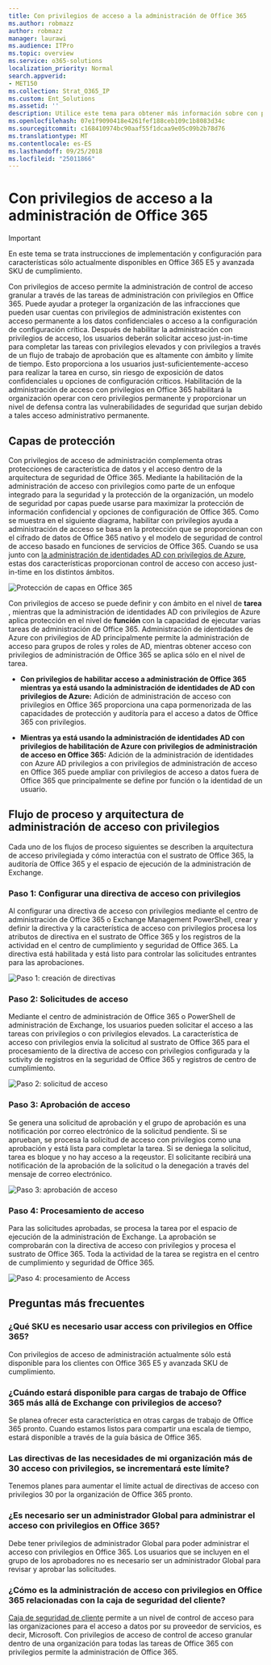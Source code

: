 ```yaml
---
title: Con privilegios de acceso a la administración de Office 365
ms.author: robmazz
author: robmazz
manager: laurawi
ms.audience: ITPro
ms.topic: overview
ms.service: o365-solutions
localization_priority: Normal
search.appverid:
- MET150
ms.collection: Strat_O365_IP
ms.custom: Ent_Solutions
ms.assetid: ''
description: Utilice este tema para obtener más información sobre con privilegios de acceso a la administración de Office 365
ms.openlocfilehash: 07e1f9090418e4261fef188ceb109c1b8083d34c
ms.sourcegitcommit: c168410974bc90aaf55f1dcaa9e05c09b2b78d76
ms.translationtype: MT
ms.contentlocale: es-ES
ms.lasthandoff: 09/25/2018
ms.locfileid: "25011866"
---
```

# <a name="privileged-access-management-in-office-365"></a>Con privilegios de acceso a la administración de Office 365

> [!IMPORTANT]
> En este tema se trata instrucciones de implementación y configuración para características sólo actualmente disponibles en Office 365 E5 y avanzada SKU de cumplimiento.

Con privilegios de acceso permite la administración de control de acceso granular a través de las tareas de administración con privilegios en Office 365.  Puede ayudar a proteger la organización de las infracciones que pueden usar cuentas con privilegios de administración existentes con acceso permanente a los datos confidenciales o acceso a la configuración de configuración crítica. Después de habilitar la administración con privilegios de acceso, los usuarios deberán solicitar acceso just-in-time para completar las tareas con privilegios elevados y con privilegios a través de un flujo de trabajo de aprobación que es altamente con ámbito y límite de tiempo. Esto proporciona a los usuarios just-suficientemente-acceso para realizar la tarea en curso, sin riesgo de exposición de datos confidenciales u opciones de configuración críticos. Habilitación de la administración de acceso con privilegios en Office 365 habilitará la organización operar con cero privilegios permanente y proporcionar un nivel de defensa contra las vulnerabilidades de seguridad que surjan debido a tales acceso administrativo permanente. 

## <a name="layers-of-protection"></a>Capas de protección

Con privilegios de acceso de administración complementa otras protecciones de característica de datos y el acceso dentro de la arquitectura de seguridad de Office 365. Mediante la habilitación de la administración de acceso con privilegios como parte de un enfoque integrado para la seguridad y la protección de la organización, un modelo de seguridad por capas puede usarse para maximizar la protección de información confidencial y opciones de configuración de Office 365. Como se muestra en el siguiente diagrama, habilitar con privilegios ayuda a administración de acceso se basa en la protección que se proporcionan con el cifrado de datos de Office 365 nativo y el modelo de seguridad de control de acceso basado en funciones de servicios de Office 365. Cuando se usa junto con [la administración de identidades AD con privilegios de Azure](https://docs.microsoft.com/azure/active-directory/active-directory-privileged-identity-management-configure), estas dos características proporcionan control de acceso con acceso just-in-time en los distintos ámbitos.

![Protección de capas en Office 365](media/pam-layered-protection.jpg)

Con privilegios de acceso se puede definir y con ámbito en el nivel de **tarea** , mientras que la administración de identidades AD con privilegios de Azure aplica protección en el nivel de **función** con la capacidad de ejecutar varias tareas de administración de Office 365.  Administración de identidades de Azure con privilegios de AD principalmente permite la administración de acceso para grupos de roles y roles de AD, mientras obtener acceso con privilegios de administración de Office 365 se aplica sólo en el nivel de tarea.

- **Con privilegios de habilitar acceso a administración de Office 365 mientras ya está usando la administración de identidades de AD con privilegios de Azure:** Adición de administración de acceso con privilegios en Office 365 proporciona una capa pormenorizada de las capacidades de protección y auditoría para el acceso a datos de Office 365 con privilegios.

- **Mientras ya está usando la administración de identidades AD con privilegios de habilitación de Azure con privilegios de administración de acceso en Office 365:**  Adición de la administración de identidades con Azure AD privilegios a con privilegios de administración de acceso en Office 365 puede ampliar con privilegios de acceso a datos fuera de Office 365 que principalmente se define por función o la identidad de un usuario.  

## <a name="privileged-access-management-architecture-and-process-flow"></a>Flujo de proceso y arquitectura de administración de acceso con privilegios

Cada uno de los flujos de proceso siguientes se describen la arquitectura de acceso privilegiada y cómo interactúa con el sustrato de Office 365, la auditoría de Office 365 y el espacio de ejecución de la administración de Exchange.

### <a name="step-1-configuring-a-privileged-access-policy"></a>Paso 1: Configurar una directiva de acceso con privilegios

Al configurar una directiva de acceso con privilegios mediante el centro de administración de Office 365 o Exchange Management PowerShell, crear y definir la directiva y la característica de acceso con privilegios procesa los atributos de directiva en el sustrato de Office 365 y los registros de la actividad en el centro de cumplimiento y seguridad de Office 365. La directiva está habilitada y está listo para controlar las solicitudes entrantes para las aprobaciones.

![Paso 1: creación de directivas](media/pam-step1-policy-creation.jpg)

### <a name="step-2-access-request"></a>Paso 2: Solicitudes de acceso

Mediante el centro de administración de Office 365 o PowerShell de administración de Exchange, los usuarios pueden solicitar el acceso a las tareas con privilegios o con privilegios elevados. La característica de acceso con privilegios envía la solicitud al sustrato de Office 365 para el procesamiento de la directiva de acceso con privilegios configurada y la sctivity de registros en la seguridad de Office 365 y registros de centro de cumplimiento.

![Paso 2: solicitud de acceso](media/pam-step2-access-request.jpg)

### <a name="step-3-access-approval"></a>Paso 3: Aprobación de acceso

Se genera una solicitud de aprobación y el grupo de aprobación es una notificación por correo electrónico de la solicitud pendiente. Si se aprueban, se procesa la solicitud de acceso con privilegios como una aprobación y está lista para completar la tarea. Si se deniega la solicitud, tarea es bloque y no hay acceso a la reqeustor. El solicitante recibirá una notificación de la aprobación de la solicitud o la denegación a través del mensaje de correo electrónico.

![Paso 3: aprobación de acceso](media/pam-step3-access-approval.jpg)

### <a name="step-4-access-processing"></a>Paso 4: Procesamiento de acceso

Para las solicitudes aprobadas, se procesa la tarea por el espacio de ejecución de la administración de Exchange. La aprobación se comprobarán con la directiva de acceso con privilegios y procesa el sustrato de Office 365. Toda la actividad de la tarea se registra en el centro de cumplimiento y seguridad de Office 365.

![Paso 4: procesamiento de Access](media/pam-step4-access-processing.jpg)

## <a name="frequently-asked-questions"></a>Preguntas más frecuentes

### <a name="what-skus-do-i-need-to-use-privileged-access-in-office-365"></a>¿Qué SKU es necesario usar access con privilegios en Office 365?
Con privilegios de acceso de administración actualmente sólo está disponible para los clientes con Office 365 E5 y avanzada SKU de cumplimiento.

### <a name="when-will-privileged-access-be-available-for-office-365-workloads-beyond-exchange"></a>¿Cuándo estará disponible para cargas de trabajo de Office 365 más allá de Exchange con privilegios de acceso?
Se planea ofrecer esta característica en otras cargas de trabajo de Office 365 pronto. Cuando estamos listos para compartir una escala de tiempo, estará disponible a través de la guía básica de Office 365.

### <a name="my-organization-needs-more-than-30-privileged-access-polices-will-this-limit-be-increased"></a>Las directivas de las necesidades de mi organización más de 30 acceso con privilegios, se incrementará este límite?

Tenemos planes para aumentar el límite actual de directivas de acceso con privilegios 30 por la organización de Office 365 pronto.

### <a name="do-i-need-to-be-a-global-admin-to-manage-privileged-access-in-office-365"></a>¿Es necesario ser un administrador Global para administrar el acceso con privilegios en Office 365?
Debe tener privilegios de administrador Global para poder administrar el acceso con privilegios en Office 365. Los usuarios que se incluyen en el grupo de los aprobadores no es necesario ser un administrador Global para revisar y aprobar las solicitudes. 

### <a name="how-is-privileged-access-management-in-office-365-related-to-customer-lockbox"></a>¿Cómo es la administración de acceso con privilegios en Office 365 relacionadas con la caja de seguridad del cliente?
[Caja de seguridad de cliente](https://support.office.com/article/Office-365-Customer-Lockbox-Requests-36f9cdd1-e64c-421b-a7e4-4a54d16440a2) permite a un nivel de control de acceso para las organizaciones para el acceso a datos por su proveedor de servicios, es decir, Microsoft. Con privilegios de acceso de control de acceso granular dentro de una organización para todas las tareas de Office 365 con privilegios permite la administración de Office 365.